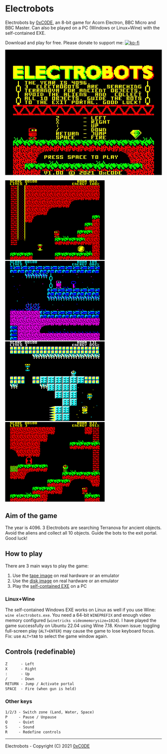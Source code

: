 # Electrobots

Electrobots by [0xC0DE](https://twitter.com/0xC0DE6502), an 8-bit game for Acorn Electron, BBC Micro and BBC Master. Can also be played on a PC (Windows or Linux+Wine) with the self-contained EXE.

Download and play for free. Please donate to support me: [![ko-fi](https://ko-fi.com/img/githubbutton_sm.svg)](https://ko-fi.com/S6S33YYQ7)

![Electrobots Intro Screen](https://github.com/0xC0DE6502/electrobots-releases/blob/main/res/electrobots-intro-screen.jpg?raw=true)

![Electrobots Screenshot 1](https://github.com/0xC0DE6502/electrobots-releases/blob/main/res/screenshot1.png?raw=true)
![Electrobots Screenshot 2](https://github.com/0xC0DE6502/electrobots-releases/blob/main/res/screenshot2.png?raw=true)
![Electrobots Screenshot 3](https://github.com/0xC0DE6502/electrobots-releases/blob/main/res/screenshot3.png?raw=true)
![Electrobots Screenshot 4](https://github.com/0xC0DE6502/electrobots-releases/blob/main/res/screenshot4.png?raw=true)

## Aim of the game
The year is 4096. 3 Electrobots are searching Terranova for ancient objects. Avoid the aliens and collect all 10 objects. Guide the bots to the exit portal. Good luck!

## How to play
There are 3 main ways to play the game:
1. Use the [tape image](https://github.com/0xC0DE6502/electrobots-releases/raw/main/electrobots.uef) on real hardware or an emulator
2. Use the [disk image](https://github.com/0xC0DE6502/electrobots-releases/raw/main/electrobots.ssd) on real hardware or an emulator
3. Play the [self-contained EXE](https://github.com/0xC0DE6502/electrobots-releases/raw/main/electrobots.exe) on a PC

### Linux+Wine
The self-contained Windows EXE works on Linux as well if you use Wine: `wine electrobots.exe`. You need a 64-bit `WINEPREFIX` and enough video memory configured (`winetricks videomemorysize=1024`). I have played the game successfully on Ubuntu 22.04 using Wine 7.18. Known issue: toggling full-screen play (`ALT+ENTER`) may cause the game to lose keyboard focus. Fix: use `ALT+TAB` to select the game window again.

## Controls (redefinable)

```
Z      - Left
X      - Right
:      - Up
/      - Down
RETURN - Jump / Activate portal
SPACE  - Fire (when gun is held)
```

### Other keys

```
1/2/3 - Switch zone (Land, Water, Space)
P     - Pause / Unpause
Q     - Quiet
S     - Sound
R     - Redefine controls
```

---

Electrobots - Copyright (C) 2021 [0xC0DE](https://twitter.com/0xC0DE6502)

